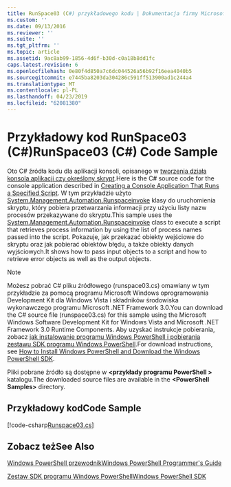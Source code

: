 ```yaml
---
title: RunSpace03 (C#) przykładowego kodu | Dokumentacja firmy Microsoft
ms.custom: ''
ms.date: 09/13/2016
ms.reviewer: ''
ms.suite: ''
ms.tgt_pltfrm: ''
ms.topic: article
ms.assetid: 9ac8ab99-1856-4d6f-b30d-c0a18b8dd1fc
caps.latest.revision: 6
ms.openlocfilehash: 0e80f4d850a7c6dc044526a56b92f16eea4040b5
ms.sourcegitcommit: e7445ba8203da304286c591ff513900ad1c244a4
ms.translationtype: MT
ms.contentlocale: pl-PL
ms.lasthandoff: 04/23/2019
ms.locfileid: "62081380"
---
```

# <a name="runspace03-c-code-sample"></a><span data-ttu-id="5aa6c-102">Przykładowy kod RunSpace03 (C#)</span><span class="sxs-lookup"><span data-stu-id="5aa6c-102">RunSpace03 (C#) Code Sample</span></span>

<span data-ttu-id="5aa6c-103">Oto C# źródła kodu dla aplikacji konsoli, opisanego w [tworzenia działa konsola aplikacji czy określony skrypt](http://msdn.microsoft.com/en-us/a93e6006-36db-4bcc-b9da-c5bebf4ffd68).</span><span class="sxs-lookup"><span data-stu-id="5aa6c-103">Here is the C# source code for the console application described in [Creating a Console Application That Runs a Specified Script](http://msdn.microsoft.com/en-us/a93e6006-36db-4bcc-b9da-c5bebf4ffd68).</span></span> <span data-ttu-id="5aa6c-104">W tym przykładzie użyto [System.Management.Automation.Runspaceinvoke](/dotnet/api/System.Management.Automation.RunspaceInvoke) klasy do uruchomienia skryptu, który pobiera przetwarzania informacji przy użyciu listy nazw procesów przekazywane do skryptu.</span><span class="sxs-lookup"><span data-stu-id="5aa6c-104">This sample uses the [System.Management.Automation.Runspaceinvoke](/dotnet/api/System.Management.Automation.RunspaceInvoke) class to execute a script that retrieves process information by using the list of process names passed into the script.</span></span> <span data-ttu-id="5aa6c-105">Pokazuje, jak przekazać obiekty wejściowe do skryptu oraz jak pobierać obiektów błędu, a także obiekty danych wyjściowych.</span><span class="sxs-lookup"><span data-stu-id="5aa6c-105">It shows how to pass input objects to a script and how to retrieve error objects as well as the output objects.</span></span>

> [!NOTE]
> <span data-ttu-id="5aa6c-106">Możesz pobrać C# pliku źródłowego (runspace03.cs) omawiany w tym przykładzie za pomocą programu Microsoft Windows oprogramowania Development Kit dla Windows Vista i składników środowiska wykonawczego programu Microsoft .NET Framework 3.0.</span><span class="sxs-lookup"><span data-stu-id="5aa6c-106">You can download the C# source file (runspace03.cs) for this sample using the Microsoft Windows Software Development Kit for Windows Vista and Microsoft .NET Framework 3.0 Runtime Components.</span></span> <span data-ttu-id="5aa6c-107">Aby uzyskać instrukcje pobierania, zobacz [jak instalowanie programu Windows PowerShell i pobierania zestawu SDK programu Windows PowerShell](/powershell/developer/installing-the-windows-powershell-sdk).</span><span class="sxs-lookup"><span data-stu-id="5aa6c-107">For download instructions, see [How to Install Windows PowerShell and Download the Windows PowerShell SDK](/powershell/developer/installing-the-windows-powershell-sdk).</span></span>
>
> <span data-ttu-id="5aa6c-108">Pliki pobrane źródło są dostępne w  **\<przykłady programu PowerShell >** katalogu.</span><span class="sxs-lookup"><span data-stu-id="5aa6c-108">The downloaded source files are available in the **\<PowerShell Samples>** directory.</span></span>

## <a name="code-sample"></a><span data-ttu-id="5aa6c-109">Przykładowy kod</span><span class="sxs-lookup"><span data-stu-id="5aa6c-109">Code Sample</span></span>

[!code-csharp[Runspace03.cs](../../powershell-sdk-samples/SDK-2.0/csharp/Runspace03/Runspace03.cs#L11-L88 "Runspace03.cs")]

## <a name="see-also"></a><span data-ttu-id="5aa6c-110">Zobacz też</span><span class="sxs-lookup"><span data-stu-id="5aa6c-110">See Also</span></span>

[<span data-ttu-id="5aa6c-111">Windows PowerShell przewodnik</span><span class="sxs-lookup"><span data-stu-id="5aa6c-111">Windows PowerShell Programmer's Guide</span></span>](./windows-powershell-programmer-s-guide.md)

[<span data-ttu-id="5aa6c-112">Zestaw SDK programu Windows PowerShell</span><span class="sxs-lookup"><span data-stu-id="5aa6c-112">Windows PowerShell SDK</span></span>](../windows-powershell-reference.md)